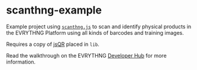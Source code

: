 # scanthng-example

Example project using [`scanthng.js`](https://github.com/evrythng/scanthng.js) 
to scan and identify physical products in the EVRYTHNG Platform using all kinds
of barcodes and training images.

Requires a copy of [jsQR](https://github.com/cozmo/jsQR) placed in `lib`.

Read the walkthrough on the EVRYTHNG 
[Developer Hub](https://developers.evrythng.com) for more information.
